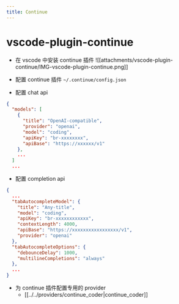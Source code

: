 ```yaml
---
title: Continue
---
```


# vscode-plugin-continue

- 在 vscode 中安装 continue 插件
![[attachments/vscode-plugin-continue/IMG-vscode-plugin-continue.png]]

- 配置 continue 插件 `~/.continue/config.json`
- 配置 chat api
```json
{
  "models": [
    {
      "title": "OpenAI-compatible",
      "provider": "openai",
      "model": "coding",
      "apiKey": "br-xxxxxxxx",
      "apiBase": "https://xxxxxx/v1"
    },
    ...
  ]
  ...
```
- 配置 completion api
```json
{
  ...
  "tabAutocompleteModel": {
    "title": "Any-title",
    "model": "coding",
    "apiKey": "br-xxxxxxxxxxxx",
    "contextLength": 4000,
    "apiBase": "https://xxxxxxxxxxxxxxxxx/v1",
    "provider": "openai"
  },
  "tabAutocompleteOptions": {
    "debounceDelay": 1000,
    "multilineCompletions": "always"
  },
  ...
}
```

- 为 continue 插件配置专用的 provider 
    - [[../../providers/continue_coder|continue_coder]]

